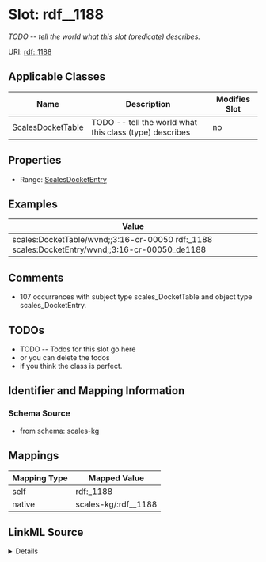 

# Slot: rdf__1188


_TODO -- tell the world what this slot (predicate) describes._





URI: [rdf:_1188](http://www.w3.org/1999/02/22-rdf-syntax-ns#_1188)



<!-- no inheritance hierarchy -->





## Applicable Classes

| Name | Description | Modifies Slot |
| --- | --- | --- |
| [ScalesDocketTable](../classes/ScalesDocketTable.md) | TODO -- tell the world what this class (type) describes |  no  |







## Properties

* Range: [ScalesDocketEntry](../classes/ScalesDocketEntry.md)






## Examples

| Value |
| --- |
| scales:DocketTable/wvnd;;3:16-cr-00050 rdf:_1188 scales:DocketEntry/wvnd;;3:16-cr-00050_de1188 |

## Comments

* 107 occurrences with subject type scales_DocketTable and object type scales_DocketEntry.

## TODOs

* TODO -- Todos for this slot go here
* or you can delete the todos
* if you think the class is perfect.

## Identifier and Mapping Information







### Schema Source


* from schema: scales-kg




## Mappings

| Mapping Type | Mapped Value |
| ---  | ---  |
| self | rdf:_1188 |
| native | scales-kg/:rdf__1188 |




## LinkML Source

<details>
```yaml
name: rdf__1188
description: TODO -- tell the world what this slot (predicate) describes.
todos:
- TODO -- Todos for this slot go here
- or you can delete the todos
- if you think the class is perfect.
comments:
- 107 occurrences with subject type scales_DocketTable and object type scales_DocketEntry.
examples:
- value: scales:DocketTable/wvnd;;3:16-cr-00050 rdf:_1188 scales:DocketEntry/wvnd;;3:16-cr-00050_de1188
from_schema: scales-kg
rank: 1000
slot_uri: rdf:_1188
alias: rdf__1188
domain_of:
- scales_DocketTable
range: scales_DocketEntry

```
</details>